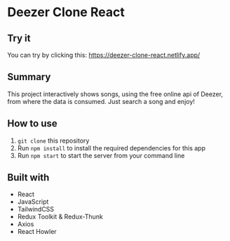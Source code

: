 # Deezer Clone React

## Try it
You can try by clicking this: https://deezer-clone-react.netlify.app/
## Summary

This project interactively shows songs, using the free online api of Deezer, from where the data is consumed.
Just search a song and enjoy!

## How to use

1. `git clone` this repository
2. Run `npm install` to install the required dependencies for this app
3. Run `npm start` to start the server from your command line


## Built with
- React
- JavaScript
- TailwindCSS
- Redux Toolkit & Redux-Thunk
- Axios
- React Howler

